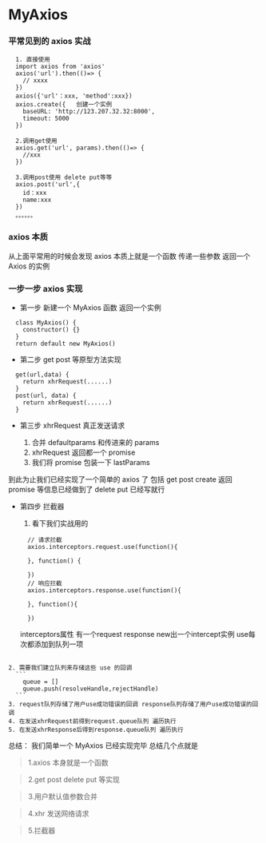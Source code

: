 # MyAxios

### 平常见到的 axios 实战

```
  1. 直接使用
  import axios from 'axios'
  axios('url').then(()=> {
    // xxxx
  })
  axios({'url'：xxx, 'method':xxx})
  axios.create({   创建一个实例
    baseURL: 'http://123.207.32.32:8000',
    timeout: 5000
  })

  2.调用get使用
  axios.get('url', params).then(()=> {
    //xxx
  })

  3.调用post使用 delete put等等
  axios.post('url',{
    id：xxx
    name:xxx
  })
  。。。。。。
```

### axios 本质

从上面平常用的时候会发现 axios 本质上就是一个函数
传递一些参数 返回一个 Axios 的实例

### 一步一步 axios 实现

- 第一步 新建一个 MyAxios 函数 返回一个实例

```
  class MyAxios() {
    constructor() {}
  }
  return default new MyAxios()
```

- 第二步 get post 等原型方法实现

```
  get(url,data) {
    return xhrRequest(......)
  }
  post(url, data) {
    return xhrRequest(......)
  }
```

- 第三步 xhrRequest 真正发送请求

  1. 合并 defaultparams 和传进来的 params
  2. xhrRequest 返回都一个 promise
  3. 我们将 promise 包装一下 lastParams

到此为止我们已经实现了一个简单的 axios 了
包括 get post create 返回 promise 等信息已经做到了 delete put 已经写就行

- 第四步 拦截器

  1. 看下我们实战用的

  ```
    // 请求拦截
    axios.interceptors.request.use(function(){

    }, function() {

    })
    // 响应拦截
    axios.interceptors.response.use(function(){

    }, function(){

    })
  ```


    interceptors属性 有一个request  response
    new出一个intercept实例
    use每次都添加到队列一项

````

2. 需要我们建立队列来存储这些 use 的回调
  ```
    queue = []
    queue.push(resolveHandle,rejectHandle)
  ```
3. request队列存储了用户use成功错误的回调 response队列存储了用户use成功错误的回调
4. 在发送xhrRequest前得到request.queue队列 遍历执行
5. 在发送xhrResponse后得到response.queue队列 遍历执行
````

总结：
我们简单一个 MyAxios 已经实现完毕 总结几个点就是

> 1.axios 本身就是一个函数

> 2.get post delete put 等实现

> 3.用户默认值参数合并

> 4.xhr 发送网络请求

> 5.拦截器
